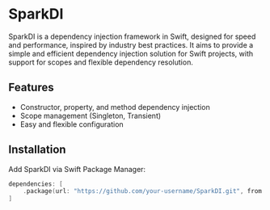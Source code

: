 # SparkDI

SparkDI is a dependency injection framework in Swift, designed for speed and performance, inspired by industry best practices. It aims to provide a simple and efficient dependency injection solution for Swift projects, with support for scopes and flexible dependency resolution.

## Features
- Constructor, property, and method dependency injection
- Scope management (Singleton, Transient)
- Easy and flexible configuration

## Installation
Add SparkDI via Swift Package Manager:
```swift
dependencies: [
    .package(url: "https://github.com/your-username/SparkDI.git", from: "0.1.0")
]
